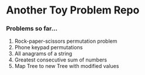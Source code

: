 # Another Toy Problem Repo

### Problems so far...

1. Rock-paper-scissors permutation problem
2. Phone keypad permutations
3. All anagrams of a string
4. Greatest consecutive sum of numbers
5. Map Tree to new Tree with modified values
